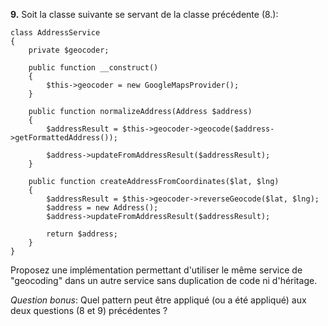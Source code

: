 **9.** Soit la classe suivante se servant de la classe précédente (8.):
   
    class AddressService
    {
        private $geocoder;
        
        public function __construct()
        {
            $this->geocoder = new GoogleMapsProvider();
        }
              
        public function normalizeAddress(Address $address)
        {
            $addressResult = $this->geocoder->geocode($address->getFormattedAddress());
            
            $address->updateFromAddressResult($addressResult);
        }
        
        public function createAddressFromCoordinates($lat, $lng)
        {
            $addressResult = $this->geocoder->reverseGeocode($lat, $lng);
            $address = new Address();
            $address->updateFromAddressResult($addressResult);
            
            return $address;
        }
    }
    
Proposez une implémentation permettant d'utiliser le même service de "geocoding" dans un autre service sans duplication de code ni d'héritage.

*Question bonus*: Quel pattern peut être appliqué (ou a été appliqué) aux deux questions (8 et 9) précédentes ?